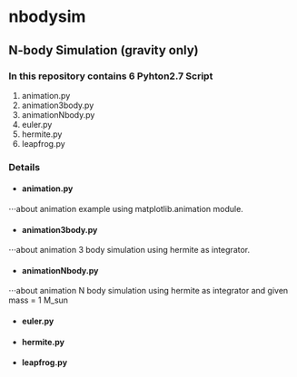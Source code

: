 # nbodysim
## N-body Simulation (gravity only) 

### In this repository contains 6 Pyhton2.7 Script
1. animation.py
2. animation3body.py
3. animationNbody.py
4. euler.py
5. hermite.py
6. leapfrog.py

### Details

*  #### animation.py
⋅⋅⋅about animation example using matplotlib.animation module.

*  #### animation3body.py
⋅⋅⋅about animation 3 body simulation using hermite as integrator. 

*  #### animationNbody.py
⋅⋅⋅about animation N body simulation using hermite as integrator and given mass = 1 M_sun

*  #### euler.py

*  #### hermite.py

*  #### leapfrog.py
